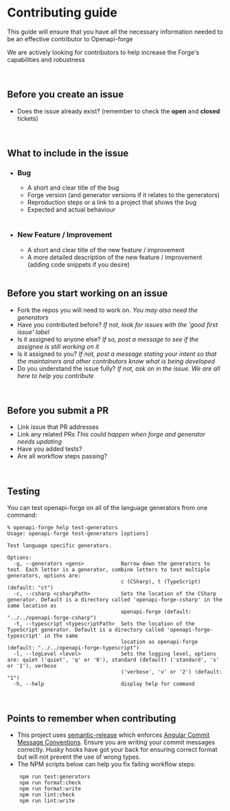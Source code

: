 # Contributing guide

This guide will ensure that you have all the necessary information needed to be an effective contributor to Openapi-forge

We are actively looking for contributors to help increase the Forge's capabilities and robustness

<br>

## Before you create an issue

- Does the issue already exist? (remember to check the **open** and **closed** tickets)

<br>

## What to include in the issue

- ### Bug
    - A short and clear title of the bug 
    - Forge version (and generator versions if it relates to the generators)
    - Reproduction steps or a link to a project that shows the bug
    - Expected and actual behaviour<br><br>

- ### New Feature / Improvement
    - A short and clear title of the new feature / improvement
    - A more detailed description of the new feature / improvement (adding code snippets if you desire)<br><br>

## Before you start working on an issue

- Fork the repos you will need to work on. *You may also need the generators*
- Have you contributed before? *If not, look for issues with the 'good first issue' label*
- Is it assigned to anyone else? *If so, post a message to see if the assignee is still working on it*
- Is it assigned to you? *If not, post a message stating your intent so that the maintainers and other contributors know what is being developed*
- Do you understand the issue fully? *If not, ask on in the issue. We are all here to help you contribute*

<br>

## Before you submit a PR

- Link issue that PR addresses
- Link any related PRs *This could happen when forge and generator needs updating*
- Have you added tests?
- Are all workflow steps passing?

<br>

## Testing

You can test openapi-forge on all of the language generators from one command:

```
% openapi-forge help test-generators
Usage: openapi-forge test-generators [options]

Test language specific generators.

Options:
  -g, --generators <gens>            Narrow down the generators to test. Each letter is a generator, combine letters to test multiple generators, options are:
                                     c (CSharp), t (TypeScript) (default: "ct")
  -c, --csharp <csharpPath>          Sets the location of the CSharp generator. Default is a directory called 'openapi-forge-csharp' in the same location as
                                     openapi-forge (default: "../../openapi-forge-csharp")
  -t, --typescript <typescriptPath>  Sets the location of the TypeScript generator. Default is a directory called 'openapi-forge-typescript' in the same
                                     location as openapi-forge (default: "../../openapi-forge-typescript")
  -l, --logLevel <level>             Sets the logging level, options are: quiet ('quiet', 'q' or '0'), standard (default) ('standard', 's' or '1'), verbose
                                     ('verbose', 'v' or '2') (default: "1")
  -h, --help                         display help for command
```

<br>

## Points to remember when contributing

- This project uses [semantic-release](https://semantic-release.gitbook.io/semantic-release/) which enforces [Angular Commit Message Conventions](https://github.com/angular/angular/blob/main/CONTRIBUTING.md#-commit-message-format). Ensure you are writing your commit messages correctly. Husky hooks have got your back for ensuring correct format but will not prevent the use of wrong types.
- The NPM scripts below can help you fix failing workflow steps:
```
    npm run test:generators
    npm run format:check
    npm run format:write
    npm run lint:check
    npm run lint:write
```